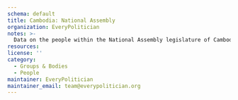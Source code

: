 ```yaml
---
schema: default
title: Cambodia: National Assembly
organization: EveryPolitician
notes: >-
  Data on the people within the National Assembly legislature of Cambodia.
resources:
license: ''
category:
  - Groups & Bodies
  - People
maintainer: EveryPolitician
maintainer_email: team@everypolitician.org
---
```

